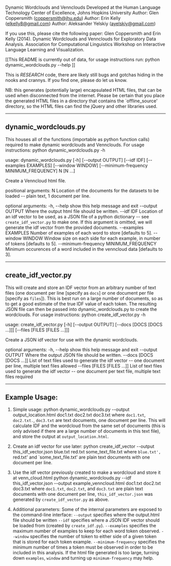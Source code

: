 Dynamic Wordclouds and Vennclouds
Developed at the Human Language Technology Center of Excellence, Johns Hopkins University
Author: Glen Coppersmith (coppersmith@jhu.edu)
Author: Erin Kelly (elkelly8@gmail.com)
Author: Aleksander Yelskiy (ayelskiy@gmail.com)

If you use this, please cite the following paper:
Glen Coppersmith and Erin Kelly (2014). Dynamic Wordclouds and Vennclouds for Exploratory Data Analysis.
Association for Computational Linguistics Workshop on Interactive Language Learning and Visualization.



[[This README is currently out of data, for usage instructions run:
python dynamic_wordclouds.py --help ]]


This is _RESEARCH_ code, there are likely still bugs and gotchas hiding in the nooks and crannys. If you find one, please do let us know.

NB: this generates (potentially large) encapsulated HTML files, that can be used when disconnected from the internet. Please be certain that you place the generated HTML files in a directory that contains the `offline_source' directory, so the HTML files can find the jQuery and other libraries used.

---
dynamic_wordclouds.py
---
This houses all of the functions (importable as python function calls) required to make dynamic wordclouds and Vennclouds.
For usage instructions:
python dynamic_wordclouds.py -h

usage: dynamic_wordclouds.py [-h] [--output OUTPUT] [--idf IDF]
                             [--examples EXAMPLES] [--window WINDOW]
                             [--minimum-frequency MINIMUM_FREQUENCY]
                             N [N ...]

Create a Venncloud html file.

positional arguments:
  N                     Location of the documents for the datasets to be
                        loaded -- plain text, 1 document per line.

optional arguments:
  -h, --help            show this help message and exit
  --output OUTPUT       Where the output html file should be written.
  --idf IDF             Location of an idf vector to be used, as a JSON file
                        of a python dictionary -- see `create_idf_vector.py`
                        to make one. If this argument is omitted, we will
                        generate the idf vector from the provided documents.
  --examples EXAMPLES   Number of examples of each word to store [defaults to
                        5].
  --window WINDOW       Window size on each side for each example, in number
                        of tokens [defaults to 5].
  --minimum-frequency MINIMUM_FREQUENCY
                        Minimum occurences of a word included in the venncloud
                        data [defaults to 3].

---
create_idf_vector.py
---
This will create and store an IDF vector from an arbitrary number of text files (one document per line [specify as `docs`] or one document per file [specify as `files`]). This is best run on a large number of documents, so as to get a good estimate of the true IDF value of each token. The resulting JSON file can then be passed into dynamic_wordclouds.py to create the wordclouds.
For usage instructions:
python create_idf_vector.py -h

usage: create_idf_vector.py [-h] [--output OUTPUT] [--docs [DOCS [DOCS ...]]]
                            [--files [FILES [FILES ...]]]

Create a JSON idf vector for use with the dynamic wordclouds.

optional arguments:
  -h, --help            show this help message and exit
  --output OUTPUT       Where the output JSON file should be written.
  --docs [DOCS [DOCS ...]]
                        List of text files used to generate the idf vector --
                        one document per line, multiple text files allowed
  --files [FILES [FILES ...]]
                        List of text files used to generate the idf vector --
                        one document per text file, multiple text files
                        required


---
Example Usage:
---

1) Simple usage:
python dynamic_wordclouds.py --output output_location.html doc1.txt doc2.txt doc3.txt
where `doc1.txt`, `doc2.txt.`, `doc3.txt` are text documents, one document per line. This will calculate IDF and the wordcloud from the same set of documents (this is only advised if there are a large number of documents in this text file), and store the output at `output_location.html`.

2) Create an idf vector for use later:
python create_idf_vector  --output this_idf_vector.json blue.txt red.txt some_text_file.txt
where `blue.txt', `red.txt' and `some_text_file.txt' are plain text documents with one document per line. 

3) Use the idf vector previously created to make a wordcloud and store it at venn_cloud.html
python dynamic_wordclouds.py --idf this_idf_vector.json --output example_venncloud.html doc1.txt doc2.txt doc3.txt
where `doc1.txt`, `doc2.txt`, and `doc3.txt`  are plain text documents with one document per line, `this_idf_vector.json` was generated by `create_idf_vector.py` as above. 

4) Additional parameters:
Some of the internal parameters are exposed to the command-line interface:
`--output` specifies where the output.html file should be written
`--idf` specifies where a JSON IDF vector should be loaded from (created by `create_idf.py`).
`--examples` specifies the maximum number of examples to keep for each word token observed.
`--window` specifies the number of token to either side of a given token that is stored for each token example.
`--minimum-frequency` specifies the minimum number of times a token must be observed in order to be included in this analysis.
If the html file generated is too large, turning down `examples`, `window` and turning up `minimum-frequency` may help.
